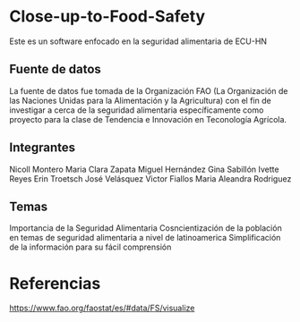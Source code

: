 # Close-up-to-Food-Safety
Este es un software enfocado en la seguridad alimentaria de ECU-HN

## Fuente de datos
La fuente de datos fue tomada de la Organización FAO (La Organización de las Naciones Unidas para la Alimentación y la Agricultura) con el fin de investigar a cerca de la seguridad alimentaria específicamente como proyecto para la clase de Tendencia e Innovación en Teconología Agrícola.

## Integrantes
Nicoll Montero
Maria Clara Zapata
Miguel Hernández
Gina Sabillón
Ivette Reyes
Erin Troetsch 
José Velásquez
Victor Fiallos
Maria Aleandra Rodriguez

## Temas
Importancia de la Seguridad Alimentaria
Cosncientización de la población en temas de seguridad alimentaria a nivel de latinoamerica 
Simplificación de la información para su fácil comprensión

# Referencias
https://www.fao.org/faostat/es/#data/FS/visualize
